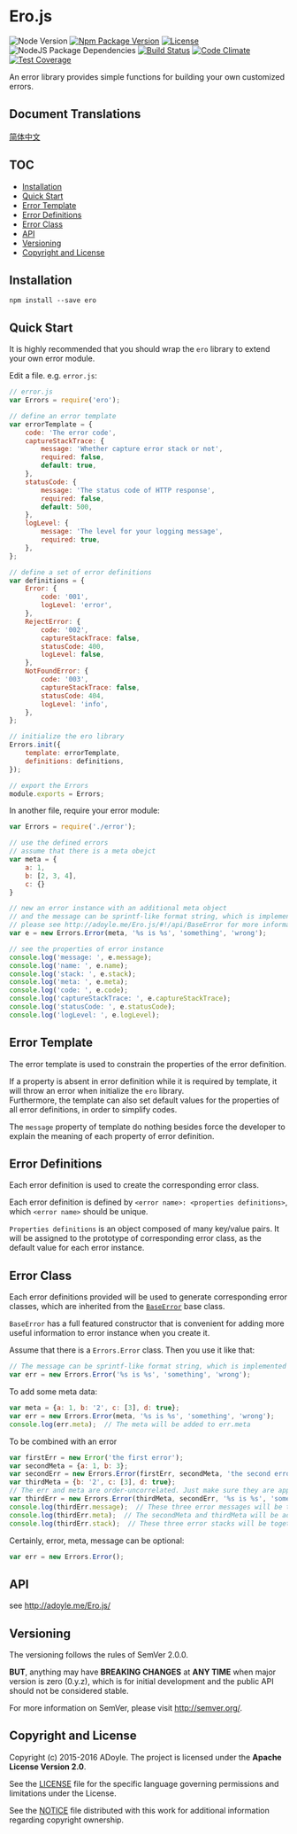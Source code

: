 # Ero.js
![Node Version][Node Version Image]
[![Npm Package Version][Npm Package Version Image]][Npm Package Version LINK]
[![License][License Image]][License LINK]
![NodeJS Package Dependencies][NodeJS Package Dependencies Link]
[![Build Status][Build Status Image]][Build Status Link]
[![Code Climate][Code Climate Image]][Code Climate Link]
[![Test Coverage][Test Coverage Image]][Test Coverage Link]

An error library provides simple functions for building your own customized errors.

## Document Translations

[简体中文](./doc/README.zh-Hans.md)

## TOC

<!-- MarkdownTOC -->

- [Installation](#installation)
- [Quick Start](#quick-start)
- [Error Template](#error-template)
- [Error Definitions](#error-definitions)
- [Error Class](#error-class)
- [API](#api)
- [Versioning](#versioning)
- [Copyright and License](#copyright-and-license)

<!-- /MarkdownTOC -->


<a name="installation"></a>
## Installation

`npm install --save ero`

<a name="quick-start"></a>
## Quick Start

It is highly recommended that you should wrap the `ero` library to extend your own error module.

Edit a file. e.g. `error.js`:

```js
// error.js
var Errors = require('ero');

// define an error template
var errorTemplate = {
    code: 'The error code',
    captureStackTrace: {
        message: 'Whether capture error stack or not',
        required: false,
        default: true,
    },
    statusCode: {
        message: 'The status code of HTTP response',
        required: false,
        default: 500,
    },
    logLevel: {
        message: 'The level for your logging message',
        required: true,
    },
};

// define a set of error definitions
var definitions = {
    Error: {
        code: '001',
        logLevel: 'error',
    },
    RejectError: {
        code: '002',
        captureStackTrace: false,
        statusCode: 400,
        logLevel: false,
    },
    NotFoundError: {
        code: '003',
        captureStackTrace: false,
        statusCode: 404,
        logLevel: 'info',
    },
};

// initialize the ero library
Errors.init({
    template: errorTemplate,
    definitions: definitions,
});

// export the Errors
module.exports = Errors;
```

In another file, require your error module:

```js
var Errors = require('./error');

// use the defined errors
// assume that there is a meta obejct
var meta = {
    a: 1,
    b: [2, 3, 4],
    c: {}
}

// new an error instance with an additional meta object
// and the message can be sprintf-like format string, which is implemented by [alexei/sprintf.js](https://github.com/alexei/sprintf.js)
// please see http://adoyle.me/Ero.js/#!/api/BaseError for more information about the constructor parameters
var e = new Errors.Error(meta, '%s is %s', 'something', 'wrong');

// see the properties of error instance
console.log('message: ', e.message);
console.log('name: ', e.name);
console.log('stack: ', e.stack);
console.log('meta: ', e.meta);
console.log('code: ', e.code);
console.log('captureStackTrace: ', e.captureStackTrace);
console.log('statusCode: ', e.statusCode);
console.log('logLevel: ', e.logLevel);
```

<a name="error-template"></a>
## Error Template

The error template is used to constrain the properties of the error definition.

If a property is absent in error definition while it is required by template, it will throw an error when initialize the `ero` library.  
Furthermore, the template can also set default values for the properties of all error definitions, in order to simplify codes.

The `message` property of template do nothing besides force the developer to explain the meaning of each property of error definition.

<a name="error-definitions"></a>
## Error Definitions

Each error definition is used to create the corresponding error class.

Each error definition is defined by `<error name>: <properties definitions>`, which `<error name>` should be unique.

`Properties definitions` is an object composed of many key/value pairs.
It will be assigned to the prototype of corresponding error class, as the default value for each error instance.

<a name="error-class"></a>
## Error Class
Each error definitions provided will be used to generate corresponding error classes, which are inherited from the [`BaseError`](http://adoyle.me/Ero.js/#!/api/BaseError) base class.

`BaseError` has a full featured constructor that is convenient for adding more useful information to error instance when you create it.

Assume that there is a `Errors.Error` class. Then you use it like that:

```js
// The message can be sprintf-like format string, which is implemented by [alexei/sprintf.js](https://github.com/alexei/sprintf.js)
var err = new Errors.Error('%s is %s', 'something', 'wrong');
```

To add some meta data:

```js
var meta = {a: 1, b: '2', c: [3], d: true};
var err = new Errors.Error(meta, '%s is %s', 'something', 'wrong');
console.log(err.meta);  // The meta will be added to err.meta
```

To be combined with an error

```js
var firstErr = new Error('the first error');
var secondMeta = {a: 1, b: 3};
var secondErr = new Errors.Error(firstErr, secondMeta, 'the second error');
var thirdMeta = {b: '2', c: [3], d: true};
// The err and meta are order-uncorrelated. Just make sure they are appeared before message.
var thirdErr = new Errors.Error(thirdMeta, secondErr, '%s is %s', 'something', 'wrong');
console.log(thirdErr.message);  // These three error messages will be together in a series.
console.log(thirdErr.meta);  // The secondMeta and thirdMeta will be added to err.meta. The last is prior to the old, when they have same name of key.
console.log(thirdErr.stack);  // These three error stacks will be together in a series.
```

Certainly, error, meta, message can be optional:

```js
var err = new Errors.Error();
```

<a name="api"></a>
## API

see http://adoyle.me/Ero.js/

<a name="versioning"></a>
## Versioning

The versioning follows the rules of SemVer 2.0.0.

**BUT**, anything may have **BREAKING CHANGES** at **ANY TIME** when major version is zero (0.y.z), which is for initial development and the public API should not be considered stable.

For more information on SemVer, please visit http://semver.org/.

<a name="copyright-and-license"></a>
## Copyright and License

Copyright (c) 2015-2016 ADoyle. The project is licensed under the **Apache License Version 2.0**.

See the [LICENSE][] file for the specific language governing permissions and limitations under the License.

See the [NOTICE][] file distributed with this work for additional information regarding copyright ownership.


<!-- Links -->

[LICENSE]: ./LICENSE
[NOTICE]: ./NOTICE


<!-- links -->

[Node Version Image]: https://img.shields.io/node/v/ero.svg
[Npm Package Version Image]: https://img.shields.io/npm/v/ero.svg
[Npm Package Version LINK]: https://www.npmjs.com/package/ero
[License Image]: https://img.shields.io/npm/l/ero.svg
[License LINK]: https://github.com/adoyle-h/Ero.js/blob/master/LICENSE
[NodeJS Package Dependencies Link]: https://david-dm.org/adoyle-h/Ero.js.svg
[Build Status Image]: https://travis-ci.org/adoyle-h/Ero.js.svg?branch=master
[Build Status Link]: https://travis-ci.org/adoyle-h/Ero.js
[Code Climate Image]: https://codeclimate.com/github/adoyle-h/Ero.js/badges/gpa.svg
[Code Climate Link]: https://codeclimate.com/github/adoyle-h/Ero.js
[Test Coverage Image]: https://codeclimate.com/github/adoyle-h/Ero.js/badges/coverage.svg
[Test Coverage Link]: https://codeclimate.com/github/adoyle-h/Ero.js/coverage
